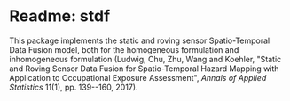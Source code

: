 # Readme: stdf

This package implements the static and roving sensor Spatio-Temporal Data Fusion model, both for the homogeneous formulation and inhomogeneous formulation (Ludwig, Chu, Zhu, Wang and Koehler, "Static and Roving Sensor Data Fusion for Spatio-Temporal Hazard Mapping with Application to Occupational Exposure Assessment", *Annals of Applied Statistics* 11(1), pp. 139--160, 2017).
